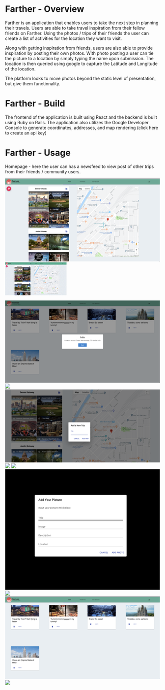 # Farther - Overview

Farther is an application that enables users to take the next step in planning their travels.  Users are able to take travel inspiration from their fellow friends on Farther. Using the photos / trips of their friends the user can create a list of activities for the location they want to visit.   

Along with getting inspiration from friends, users are also able to provide inspiration by posting their own photos.  With photo posting a user can tie the picture to a location by simply typing the name upon submission.  The location is then queried using google to capture the Latitude and Longitude of the location.

The platform looks to move photos beyond the static level of presentation, but give them functionality.

# Farther - Build

The frontend of the application is built using React and the backend is built using Ruby on Rails.  The application also utilizes the Google Developer Console to generate coordinates, addresses, and map rendering (click here to create an api key)

# Farther - Usage

Homepage - here the user can has a newsfeed to view post of other trips from their friends / community users.

![Alt text](src/ScreenshotFolder/newsfeed_screenshot.png?raw=true "Optional Title")
![](src/GifFolder/newsfeed.gif)




![Alt text](src/ScreenshotFolder/favContent.png?raw=true "Optional Title")
![](src/GifFolder/favorite_folder_interaction.gif)
![Alt text](src/ScreenshotFolder/addTrip_screenShot.png?raw=true "Optional Title")
![](src/GifFolder/addTrip.gif)
![](src/GifFolder/photo_location_plotting.gif)
![Alt text](src/ScreenshotFolder/addPicture_screenshot.png?raw=true "Optional Title")
![](src/GifFolder/photoupload.gif)
![Alt text](src/ScreenshotFolder/fav_screenshot.png?raw=true "Optional Title")
![](src/GifFolder/view_saved_photos.gif)




